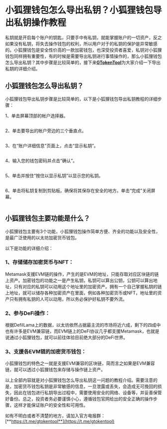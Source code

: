 # 小狐狸钱包怎么导出私钥？小狐狸钱包导出私钥操作教程

私钥就是开启每个账户的钥匙，只要手中有私钥，就能掌握账户的一切资产，反之如果没有私钥，将失去操作钱包的权利，所以用户对于的私钥的保护是异常敏感的。小狐狸钱包是安全性价高的一款加密钱包，也深受投资者喜爱，私钥对小狐狸钱包同样拥有重要性，有的时候是需要导出私钥进行事情操作的，那么小狐狸钱包怎么导出私钥？其中步骤是比较简单的，接下来[**GTokenTool**](https://www.gtokentool.com)为大家介绍一下导出私钥的详细介绍。

## 小狐狸钱包怎么导出私钥？

小狐狸钱包导出私钥步骤是比较简单的，以下是小狐狸钱包导出私钥教程的详细步骤：

1、单击屏幕顶部的帐户选择器。

<figure><img src="../.gitbook/assets/2023122816062575.jpg" alt=""><figcaption></figcaption></figure>

2、单击要导出的帐户旁边的三个垂直点。

<figure><img src="../.gitbook/assets/2023122816062575 (1).jpg" alt=""><figcaption></figcaption></figure>

3、在“账户详细信息”页面上，点击“显示私钥”。

<figure><img src="../.gitbook/assets/2023122816062575 (2).jpg" alt=""><figcaption></figcaption></figure>

4、输入您的钱包密码并点击“确认”。

<figure><img src="../.gitbook/assets/2023122816062575 (3).jpg" alt=""><figcaption></figcaption></figure>

5、单击并按住“按住以显示私钥”以显示您的私钥。

<figure><img src="../.gitbook/assets/2023122816062575 (4).jpg" alt=""><figcaption></figcaption></figure>

6、单击将私钥复制到剪贴板。确保将其保存在安全的地方。单击“完成”关闭屏幕。

<figure><img src="../.gitbook/assets/2023122816062575 (5).jpg" alt=""><figcaption></figcaption></figure>

## 小狐狸钱包主要功能是什么？

小狐狸钱包主要有3个功能，小狐狸钱包操作简单方便、齐全的功能以及安全性，是最广泛使用的以太坊加密货币钱包。

以下是功能的详细介绍：

### 1、存储储存加密货币与NFT：

Metamask支援EVM链的操作，产生的是EVM的地址，只能存取对应区块链的链上资产。加密钱包的功能之一是产生私钥，私钥可以算出公钥，公钥可以算出地址，只有对应的私钥可以动用这个地址里的加密资产。拥有一个自己掌握私钥的链上地址，就可以储存各种加密资产在里面，例如各种加密货币或NFT，地址里的资产只有拥有私钥的人可以动用，所以务必保护好私钥不要外流。

### 2、参与DeFi操作：

根据DefilLama上的数据，以太坊依然占据最主流的市场将近六成，剩下的四成中也有许多是EVM兼容链，而EVM链上的DeFi协议几乎都支援Metamask，也就是说通过小狐狸钱包，就可以前往体验目前绝大部分的DeFi世界。

### 3、支援各EVM链的加密货币钱包：

小狐狸钱包的特色之一就是支援EVM兼容的区块链，简而言之如果是EVM兼容链，就可以透过小狐狸钱包来存储与操作链上资产。

以上全部内容就是对小狐狸钱包怎么导出私钥这一问题的教程介绍。需要注意的是，加密货币钱包私钥是非常敏感的信息，一旦泄露或丢失，会造成无可挽回的损失，因此在钱包进行私钥导出过程中，需要使用安全的网络、设备等，并妥善保管好备份。总之，投资者务必要谨慎小心，遵循钱包官网给出的安全正确的操作步骤，这样才能保证账户的安全性和可用性。

如有不明白或者不清楚的地方，请加入官方电报群：[**https://t.me/gtokentool**](https://t.me/gtokentool)

